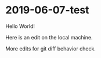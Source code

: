 # 2019-06-07-test
Hello World!

Here is an edit on the local machine. 

More edits for git diff behavior check.




